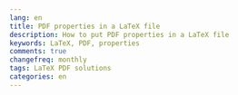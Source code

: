 ```yaml
---
lang: en
title: PDF properties in a LaTeX file
description: How to put PDF properties in a LaTeX file
keywords: LaTeX, PDF, properties
comments: true
changefreq: monthly
tags: LaTeX PDF solutions
categories: en
---
```


<script src="https://gist.githubusercontent.com/a1ip/93730a9edee2c96f14c9e60dd60eb027.js">
</script>
